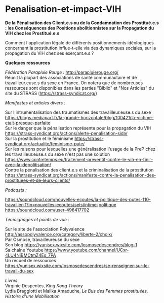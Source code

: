 # Penalisation-et-impact-VIH

**De la Pénalisation des Client.e.s ou de la Condamnation des Prostitué.e.s : les Conséquences des Positions abolitionnistes sur la Propagation du VIH chez les Prostitué.e.s**

Comment l'application légale de différents positionnements idéologiques concernant la prostitution influe-t-elle via des dynamiques sociales, sur la propagation du VIH chez ses exerçant.e.s ?
  
    
    
    
  
**Quelques ressources**

*Fédération Parapluie Rouge :*
http://parapluierouge.org/  
Réunit la plupart des associations de santé communautaire et de travailleur.euse.s du sexe en France. On notera que de nombreuses ressources sont disponibles dans les parties "Biblio" et "Nos Articles" du site du STRASS (https://strass-syndicat.org/)



*Manifestes et articles divers :*

Sur l'intrumentalisation des traumatismes des travailleur.euse.s du sexe https://blogs.mediapart.fr/la-grande-horizontale/blog/100421/la-victime-etait-presque-parfaite  
Sur le danger que la pénalisation représente pour la propagation du VIH https://strass-syndicat.org/actions/alerte-penalisation-sida/  
Sur la prostitution et le féminisme https://strass-syndicat.org/actualite/feminisme-pute/  
Sur les raisons pour lesquelles une généralisation l'usage de la PreP chez les travailleur.euse.s du sexe n'est pas une solution https://www.contretemps.eu/traitement-preventif-contre-le-vih-en-finir-avec-la-depolitisation/  
Contre la pénalisation des client.e.s et la criminalisation de la prostitution https://strass-syndicat.org/actions/manifeste-contre-la-penalisation-des-prostituees-et-de-leurs-clients/  
  
  
  
*Podcasts :*  

https://soundcloud.com/nouvelles-ecoutes/la-politique-des-putes-110-travailler-1?in=nouvelles-ecoutes/sets/intime-politique  
https://soundcloud.com/user-496417702  
  
  
  
*Témoignages et points de vue :*  
  
Sur le site de l'association Polyvalence http://assopolyvalence.org/category/liberte-2/choix/  
Par Osmose, travailleureuse du sexe   
  Son blog https://yunisex.wixsite.com/losmosedescendres/blog-1  
  Sa chaîne Youtube https://www.youtube.com/channel/UCxr-4LU4NiBMCtmZ4Es_7PA  
  Un recueil de ressources https://yunisex.wixsite.com/losmosedescendres/se-renseigner-sur-le-travail-du-sex    
  
  
*Livres*  
Virginie Despentes, *King Kong Theory*  
Lydia Braggiotti et Malika Amaouche, *Le Bus des Femmes prostituées, Histoire d'une Mobilisation*
